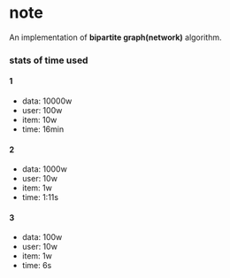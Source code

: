 # note
An implementation of **bipartite graph(network)** algorithm.

### stats of time used
#### 1
- data: 10000w
- user:   100w
- item:    10w
- time: 16min

#### 2
- data: 1000w
- user:  10w
- item:   1w
- time: 1:11s

#### 3
- data: 100w
- user:  10w
- item:   1w
- time:   6s

